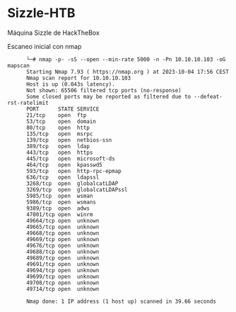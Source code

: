# Sizzle-HTB
Máquina Sizzle de HackTheBox

Escaneo inicial con nmap
          
          └─# nmap -p- -sS --open --min-rate 5000 -n -Pn 10.10.10.103 -oG mapscan
          Starting Nmap 7.93 ( https://nmap.org ) at 2023-10-04 17:56 CEST
          Nmap scan report for 10.10.10.103
          Host is up (0.043s latency).
          Not shown: 65506 filtered tcp ports (no-response)
          Some closed ports may be reported as filtered due to --defeat-rst-ratelimit
          PORT      STATE SERVICE
          21/tcp    open  ftp
          53/tcp    open  domain
          80/tcp    open  http
          135/tcp   open  msrpc
          139/tcp   open  netbios-ssn
          389/tcp   open  ldap
          443/tcp   open  https
          445/tcp   open  microsoft-ds
          464/tcp   open  kpasswd5
          593/tcp   open  http-rpc-epmap
          636/tcp   open  ldapssl
          3268/tcp  open  globalcatLDAP
          3269/tcp  open  globalcatLDAPssl
          5985/tcp  open  wsman
          5986/tcp  open  wsmans
          9389/tcp  open  adws
          47001/tcp open  winrm
          49664/tcp open  unknown
          49665/tcp open  unknown
          49668/tcp open  unknown
          49669/tcp open  unknown
          49676/tcp open  unknown
          49688/tcp open  unknown
          49689/tcp open  unknown
          49691/tcp open  unknown
          49694/tcp open  unknown
          49699/tcp open  unknown
          49708/tcp open  unknown
          49714/tcp open  unknown
          
          Nmap done: 1 IP address (1 host up) scanned in 39.66 seconds
